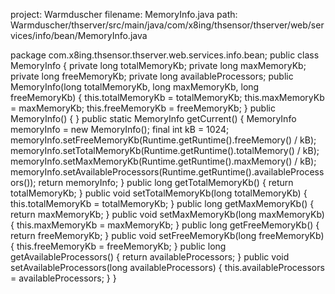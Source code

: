 project: Warmduscher
filename: MemoryInfo.java
path: Warmduscher/thserver/src/main/java/com/x8ing/thsensor/thserver/web/services/info/bean/MemoryInfo.java

package com.x8ing.thsensor.thserver.web.services.info.bean;
public class MemoryInfo {
    private long totalMemoryKb;
    private long maxMemoryKb;
    private long freeMemoryKb;
    private long availableProcessors;
    public MemoryInfo(long totalMemoryKb, long maxMemoryKb, long freeMemoryKb) {
        this.totalMemoryKb = totalMemoryKb;
        this.maxMemoryKb = maxMemoryKb;
        this.freeMemoryKb = freeMemoryKb;
    }
    public MemoryInfo() {
    }
    public static MemoryInfo getCurrent() {
        MemoryInfo memoryInfo = new MemoryInfo();
        final int kB = 1024;
        memoryInfo.setFreeMemoryKb(Runtime.getRuntime().freeMemory() / kB);
        memoryInfo.setTotalMemoryKb(Runtime.getRuntime().totalMemory() / kB);
        memoryInfo.setMaxMemoryKb(Runtime.getRuntime().maxMemory() / kB);
        memoryInfo.setAvailableProcessors(Runtime.getRuntime().availableProcessors());
        return memoryInfo;
    }
    public long getTotalMemoryKb() {
        return totalMemoryKb;
    }
    public void setTotalMemoryKb(long totalMemoryKb) {
        this.totalMemoryKb = totalMemoryKb;
    }
    public long getMaxMemoryKb() {
        return maxMemoryKb;
    }
    public void setMaxMemoryKb(long maxMemoryKb) {
        this.maxMemoryKb = maxMemoryKb;
    }
    public long getFreeMemoryKb() {
        return freeMemoryKb;
    }
    public void setFreeMemoryKb(long freeMemoryKb) {
        this.freeMemoryKb = freeMemoryKb;
    }
    public long getAvailableProcessors() {
        return availableProcessors;
    }
    public void setAvailableProcessors(long availableProcessors) {
        this.availableProcessors = availableProcessors;
    }
}